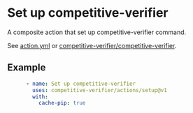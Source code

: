 # Set up competitive-verifier
A composite action that set up competitive-verifier command.

See [action.yml](action.yml) or [competitive-verifier/competitive-verifier](https://github.com/competitive-verifier/competitive-verifier).

## Example

```yml
      - name: Set up competitive-verifier
        uses: competitive-verifier/actions/setup@v1
        with:
          cache-pip: true
```
